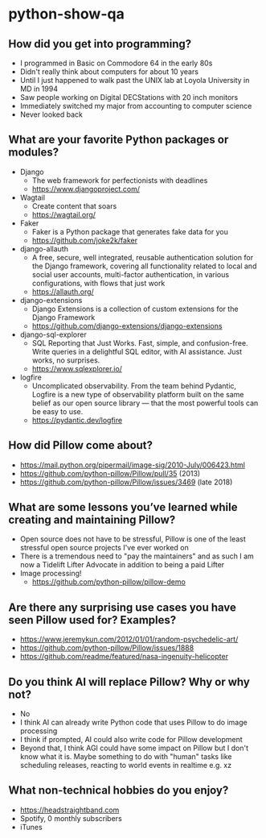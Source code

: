 # python-show-qa

## How did you get into programming?

- I programmed in Basic on Commodore 64 in the early 80s
- Didn't really think about computers for about 10 years
- Until I just happened to walk past the UNIX lab at Loyola University in MD in 1994
- Saw people working on Digital DECStations with 20 inch monitors
- Immediately switched my major from accounting to computer science
- Never looked back

## What are your favorite Python packages or modules?

- Django 
  - The web framework for perfectionists with deadlines
  - https://www.djangoproject.com/
- Wagtail
  - Create content that soars
  - https://wagtail.org/
- Faker
  - Faker is a Python package that generates fake data for you
  - https://github.com/joke2k/faker
- django-allauth
  - A free, secure, well integrated, reusable authentication solution for the Django framework, covering all functionality related to local and social user accounts, multi-factor authentication, in various configurations, with flows that just work
  - https://allauth.org/
- django-extensions
  - Django Extensions is a collection of custom extensions for the Django Framework
  - https://github.com/django-extensions/django-extensions
- django-sql-explorer
  - SQL Reporting that Just Works. Fast, simple, and confusion-free. Write queries in a delightful SQL editor, with AI assistance. Just works, no surprises.
  - https://www.sqlexplorer.io/
- logfire
  - Uncomplicated observability. From the team behind Pydantic, Logfire is a new type of observability platform built on the same belief as our open source library — that the most powerful tools can be easy to use.
  - https://pydantic.dev/logfire

## How did Pillow come about?

- https://mail.python.org/pipermail/image-sig/2010-July/006423.html
- https://github.com/python-pillow/Pillow/pull/35 (2013)
- https://github.com/python-pillow/Pillow/issues/3469 (late 2018)

## What are some lessons you’ve learned while creating and maintaining Pillow?

- Open source does not have to be stressful, Pillow is one of the least stressful open source projects I've ever worked on
- There is a tremendous need to "pay the maintainers" and as such I am now a Tidelift Lifter Advocate in addition to being a paid Lifter
- Image processing!
  - https://github.com/python-pillow/pillow-demo

## Are there any surprising use cases you have seen Pillow used for? Examples?

- https://www.jeremykun.com/2012/01/01/random-psychedelic-art/
- https://github.com/python-pillow/Pillow/issues/1888
- https://github.com/readme/featured/nasa-ingenuity-helicopter

## Do you think AI will replace Pillow? Why or why not?

- No
- I think AI can already write Python code that uses Pillow to do image processing
- I think if prompted, AI could also write code for Pillow development
- Beyond that, I think AGI could have some impact on Pillow but I don't know what it is. Maybe something to do with "human" tasks like scheduling releases, reacting to world events in realtime e.g. xz

## What non-technical hobbies do you enjoy?

- https://headstraightband.com
- Spotify, 0 monthly subscribers
- iTunes
